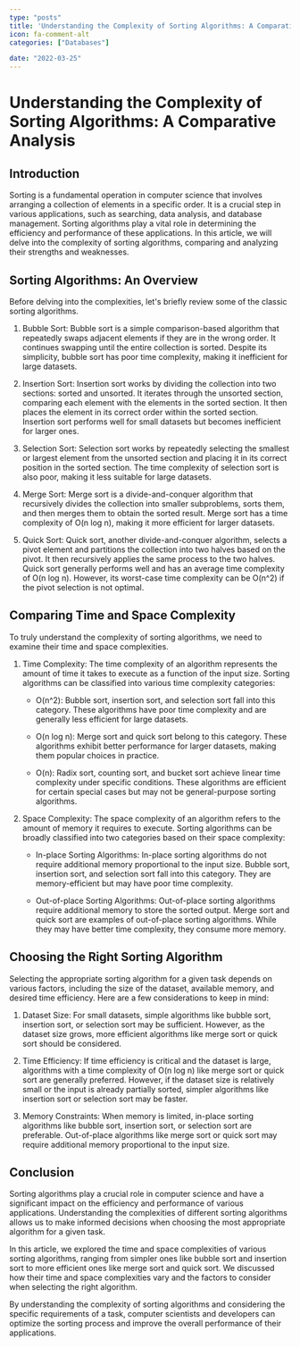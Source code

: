 ```yaml
---
type: "posts"
title: 'Understanding the Complexity of Sorting Algorithms: A Comparative Analysis'
icon: fa-comment-alt
categories: ["Databases"]

date: "2022-03-25"
---
```




# Understanding the Complexity of Sorting Algorithms: A Comparative Analysis

## Introduction

Sorting is a fundamental operation in computer science that involves arranging a collection of elements in a specific order. It is a crucial step in various applications, such as searching, data analysis, and database management. Sorting algorithms play a vital role in determining the efficiency and performance of these applications. In this article, we will delve into the complexity of sorting algorithms, comparing and analyzing their strengths and weaknesses.

## Sorting Algorithms: An Overview

Before delving into the complexities, let's briefly review some of the classic sorting algorithms.

1. Bubble Sort: Bubble sort is a simple comparison-based algorithm that repeatedly swaps adjacent elements if they are in the wrong order. It continues swapping until the entire collection is sorted. Despite its simplicity, bubble sort has poor time complexity, making it inefficient for large datasets.

2. Insertion Sort: Insertion sort works by dividing the collection into two sections: sorted and unsorted. It iterates through the unsorted section, comparing each element with the elements in the sorted section. It then places the element in its correct order within the sorted section. Insertion sort performs well for small datasets but becomes inefficient for larger ones.

3. Selection Sort: Selection sort works by repeatedly selecting the smallest or largest element from the unsorted section and placing it in its correct position in the sorted section. The time complexity of selection sort is also poor, making it less suitable for large datasets.

4. Merge Sort: Merge sort is a divide-and-conquer algorithm that recursively divides the collection into smaller subproblems, sorts them, and then merges them to obtain the sorted result. Merge sort has a time complexity of O(n log n), making it more efficient for larger datasets.

5. Quick Sort: Quick sort, another divide-and-conquer algorithm, selects a pivot element and partitions the collection into two halves based on the pivot. It then recursively applies the same process to the two halves. Quick sort generally performs well and has an average time complexity of O(n log n). However, its worst-case time complexity can be O(n^2) if the pivot selection is not optimal.

## Comparing Time and Space Complexity

To truly understand the complexity of sorting algorithms, we need to examine their time and space complexities.

1. Time Complexity: The time complexity of an algorithm represents the amount of time it takes to execute as a function of the input size. Sorting algorithms can be classified into various time complexity categories:

   - O(n^2): Bubble sort, insertion sort, and selection sort fall into this category. These algorithms have poor time complexity and are generally less efficient for large datasets.

   - O(n log n): Merge sort and quick sort belong to this category. These algorithms exhibit better performance for larger datasets, making them popular choices in practice.

   - O(n): Radix sort, counting sort, and bucket sort achieve linear time complexity under specific conditions. These algorithms are efficient for certain special cases but may not be general-purpose sorting algorithms.

2. Space Complexity: The space complexity of an algorithm refers to the amount of memory it requires to execute. Sorting algorithms can be broadly classified into two categories based on their space complexity:

   - In-place Sorting Algorithms: In-place sorting algorithms do not require additional memory proportional to the input size. Bubble sort, insertion sort, and selection sort fall into this category. They are memory-efficient but may have poor time complexity.

   - Out-of-place Sorting Algorithms: Out-of-place sorting algorithms require additional memory to store the sorted output. Merge sort and quick sort are examples of out-of-place sorting algorithms. While they may have better time complexity, they consume more memory.

## Choosing the Right Sorting Algorithm

Selecting the appropriate sorting algorithm for a given task depends on various factors, including the size of the dataset, available memory, and desired time efficiency. Here are a few considerations to keep in mind:

1. Dataset Size: For small datasets, simple algorithms like bubble sort, insertion sort, or selection sort may be sufficient. However, as the dataset size grows, more efficient algorithms like merge sort or quick sort should be considered.

2. Time Efficiency: If time efficiency is critical and the dataset is large, algorithms with a time complexity of O(n log n) like merge sort or quick sort are generally preferred. However, if the dataset size is relatively small or the input is already partially sorted, simpler algorithms like insertion sort or selection sort may be faster.

3. Memory Constraints: When memory is limited, in-place sorting algorithms like bubble sort, insertion sort, or selection sort are preferable. Out-of-place algorithms like merge sort or quick sort may require additional memory proportional to the input size.

## Conclusion

Sorting algorithms play a crucial role in computer science and have a significant impact on the efficiency and performance of various applications. Understanding the complexities of different sorting algorithms allows us to make informed decisions when choosing the most appropriate algorithm for a given task.

In this article, we explored the time and space complexities of various sorting algorithms, ranging from simpler ones like bubble sort and insertion sort to more efficient ones like merge sort and quick sort. We discussed how their time and space complexities vary and the factors to consider when selecting the right algorithm.

By understanding the complexity of sorting algorithms and considering the specific requirements of a task, computer scientists and developers can optimize the sorting process and improve the overall performance of their applications.
